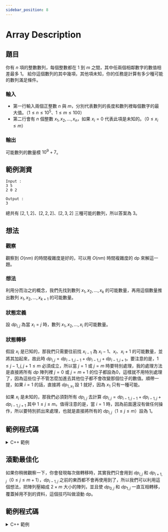 ```yaml
---
sidebar_position: 8
---
```


Array Description
===

題目
---
你有 $n$ 項的整數數列，每個整數都在 $1$ 到 $m$ 之間，其中任兩個相鄰數字的數值相差最多 $1$。
給你這個數列的其中幾項，其他項未知，你的任務是計算有多少種可能的數列滿足條件。

### 輸入
- 第一行輸入兩個正整數 $n$ 與 $m$，分別代表數列的長度和數列裡每個數字的最大值。（$1 \le n \le 10^5$、$1 \le m \le 100$）
- 第二行會有 $n$ 個整數 $x_1,x_2,\dotsc,x_n$，如果 $x_i=0$ 代表此項是未知的。（$0 \le x_i \le m$）

### 輸出
可能數列的數量模 $10^9 + 7$。

範例測資
---
```
Input : 
3 5
2 0 2

Output :
3
```

總共有 $[2,1,2]$、$[2,2,2]$、$[2,3,2]$ 三種可能的數列，所以答案為 $3$。

想法
---
### 觀察
觀察到 $O(nm)$ 的時間複雜度是好的，可以用 $O(nm)$ 時間複雜度的 dp 來解這一題。

### 想法
利用分而治之的概念，我們先找到數列 $x_1,x_2,\dotsc,x_k$ 的可能數量，再用這個數量推出數列 $x_1,x_2,\dotsc,x_{k+1}$ 的可能數量。

### 狀態定義
設 $dp_{i, j}$ 為當 $x_i = j$ 時，數列 $x_1,x_2,\dotsc,x_i$ 的可能數量。

### 狀態轉移
假設 $x_i$ 是已知的，那我們只需要往前找 $x_{i-1}$ 為 $x_i-1$、$x_i$、$x_i+1$ 的可能數量，並將其加起來，故此時 $dp_{i, j} = dp_{i - 1, j - 1} + dp_{i-1, j} + dp_{i - 1, j + 1}$。要注意的是，$1 \le j-1,j,j+1 \le m$ 必須成立，所以當 $j=1$ 或 $j=m$ 時要特別處理，我的處理方法是直接將所有 $dp$ 陣列裡 $j=0$ 或 $j=m+1$ 的位子都設為$0$，這樣就不用特別處理了，因為這些位子不管怎麼加進去其他位子都不會改變那個位子的數值。順帶一提，如果 $i=1$ 的話，直接將 $dp_{1, x_1}$ 設 $1$ 就好，因為 $x_1$ 只有一種可能。

如果 $x_{i}$ 是未知的，那我們必須對所有 $dp_{i, j}$ 去計算 $dp_{i, j} = dp_{i - 1, j - 1} + dp_{i - 1, j} + dp_{i - 1, j + 1}$ 其中 $1 \le j \le m$。值得注意的是，當 $i=1$ 時，因為前面還沒有做任何操作，所以要特別抓出來處理，也就是直接將所有的 $dp_{i, j}$（$1 \le j \le m$）設為 $1$。

範例程式碼
---

<details>
<summary>C++ 範例</summary>

```cpp=
#include <bits/stdc++.h>
using namespace std;
const long long int MOD=1e9+7;
long long int dp[100010][110];
int main() {
    // ios::sync_with_stdio(0),cin.tie(0),cout.tie(0);
    int n,m;
    cin>>n>>m;
    long long int tmp;
    cin>>tmp;
    if(tmp==0){
        for(int j=1;j<=m;j++){
            dp[1][j]=1;
        }
    }else{
        dp[1][tmp]=1;
    }
    for(int i=2;i<=n;i++){
        cin>>tmp;
        if(tmp==0){
            for(int j=1;j<=m;j++){
                dp[i][j]=((dp[i-1][j-1]+dp[i-1][j])%MOD+dp[i-1][j+1])%MOD;
            }
        }else{
            dp[i][tmp]=((dp[i-1][tmp-1]+dp[i-1][tmp])%MOD+dp[i-1][tmp+1])%MOD;
        }
    }
    if(tmp==0){
        long long int answer=0;
        for(int i=1;i<=m;i++){
            answer=(answer+dp[n][i])%MOD;
        }
        cout<<answer;
    }else{
        cout<<dp[n][tmp];
    }
    return 0;
}
```

</details>

滾動最佳化
---
如果你稍微觀察一下，你會發現每次做轉移時，其實我們只會用到 $dp_{i, j}$ 和 $dp_{i + 1, j}$（$0 \le j \le m+1$），$dp_{i - 1, j}$ 之前的東西都不會再使用到了，所以我們可以利用這個想法，把陣列壓縮成 $2\times m$ 大小的陣列，並且使 $dp_{0, j}$ 和 $dp_{1, j}$ 一直互相轉移，覆蓋掉用不到的資料，這個技巧叫做滾動 dp。

範例程式碼
---

<details>
<summary>C++ 範例</summary>

```cpp=
#include <bits/stdc++.h>
using namespace std;
const long long int MOD=1e9+7;
long long int dp[2][110];
int main() {
    // ios::sync_with_stdio(0),cin.tie(0),cout.tie(0);
    int n,m;
    cin>>n>>m;
    long long int tmp;
    cin>>tmp;
    if(tmp==0){
        for(int j=1;j<=m;j++){
            dp[1][j]=1;
        }
    }else{
        dp[1][tmp]=1;
    }
    for(int i=2;i<=n;i++){
        cin>>tmp;
        for(int j=1;j<=m;j++){
            dp[i%2][j]=0;
        }
        if(tmp==0){
            for(int j=1;j<=m;j++){
                dp[i%2][j]=((dp[(i+1)%2][j-1]+dp[(i+1)%2][j])%MOD+dp[(i+1)%2][j+1])%MOD;
            }
        }else{
            dp[i%2][tmp]=((dp[(i+1)%2][tmp-1]+dp[(i+1)%2][tmp])%MOD+dp[(i+1)%2][tmp+1])%MOD;
        }
    }
    if(tmp==0){
        long long int answer=0;
        for(int i=1;i<=m;i++){
            answer=(answer+dp[n%2][i])%MOD;
        }
        cout<<answer;
    }else{
        cout<<dp[n%2][tmp];
    }
    return 0;
}
```

</details>
